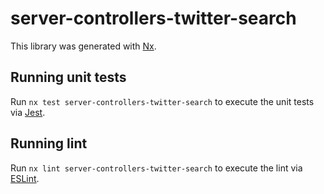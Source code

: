 # server-controllers-twitter-search

This library was generated with [Nx](https://nx.dev).

## Running unit tests

Run `nx test server-controllers-twitter-search` to execute the unit tests via [Jest](https://jestjs.io).

## Running lint

Run `nx lint server-controllers-twitter-search` to execute the lint via [ESLint](https://eslint.org/).
